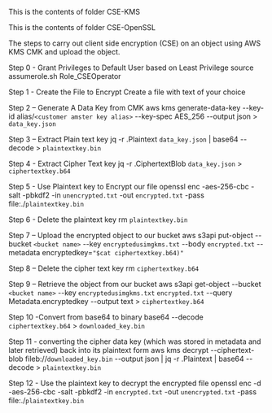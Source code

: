 This is the contents of folder CSE-KMS

This is the contents of folder CSE-OpenSSL

The steps to carry out client side encryption (CSE) on an object using AWS KMS CMK and upload the object.

Step 0 - Grant Privileges to Default User based on Least Privilege
source assumerole.sh Role_CSEOperator

Step 1 - Create the File to Encrypt
Create a file with text of your choice

Step 2 – Generate A Data Key from CMK
aws kms generate-data-key --key-id alias/`<customer amster key alias>`  --key-spec AES_256 --output json > `data_key.json`

Step 3 – Extract Plain text key
jq -r .Plaintext `data_key.json` | base64 --decode > `plaintextkey.bin`

Step 4  - Extract Cipher Text key
jq -r .CiphertextBlob `data_key.json` > `ciphertextkey.b64`

Step 5  - Use Plaintext key to Encrypt our file
openssl enc -aes-256-cbc -salt -pbkdf2 -in `unencrypted.txt` -out `encrypted.txt` -pass file:./`plaintextkey.bin`

Step 6 - Delete the plaintext key
rm `plaintextkey.bin`

Step 7 – Upload the encrypted object to our bucket
aws s3api put-object --bucket `<bucket name>` --key `encryptedusimgkms.txt`  --body `encrypted.txt` --metadata encryptedkey=`"$cat ciphertextkey.b64)"`

Step 8 – Delete the cipher text key
rm  `ciphertextkey.b64`

Step 9 – Retrieve the object from our bucket
aws s3api get-object  --bucket `<bucket name>`  --key `encryptedusimgkms.txt` `encrypted.txt`  --query Metadata.encryptedkey  --output text > `ciphertextkey.b64`

Step 10 -Convert from base64 to binary
base64 --decode `ciphertextkey.b64` > `downloaded_key.bin`

Step 11 - converting the cipher data key (which was stored in metadata and later retrieved) back into its plaintext form
aws kms decrypt --ciphertext-blob fileb://`downloaded_key.bin`  --output json | jq -r .Plaintext | base64 --decode > `plaintextkey.bin`

Step 12 - Use the plaintext key to decrypt the encrypted file
openssl enc -d -aes-256-cbc -salt -pbkdf2 -in `encrypted.txt` -out `unencrypted.txt` -pass file:./`plaintextkey.bin`
